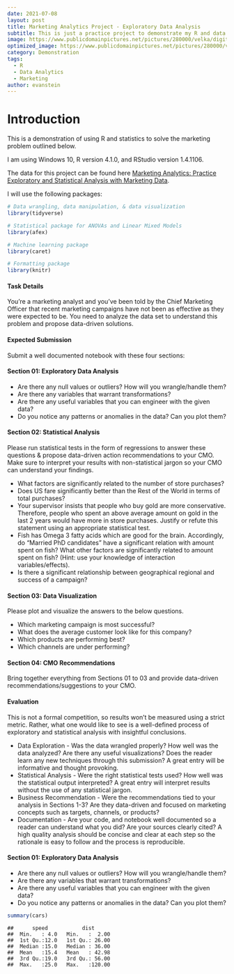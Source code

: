 ```yaml
---
date: 2021-07-08
layout: post
title: Marketing Analytics Project - Exploratory Data Analysis
subtitle: This is just a practice project to demonstrate my R and data science skills.
image: https://www.publicdomainpictures.net/pictures/280000/velka/digital-marketing.jpg
optimized_image: https://www.publicdomainpictures.net/pictures/280000/velka/digital-marketing.jpg
category: Demonstration
tags:
  - R
  - Data Analytics
  - Marketing
author: evanstein
---
```


# Introduction

This is a demonstration of using R and statistics to solve the marketing
problem outlined below.

I am using Windows 10, R version 4.1.0, and RStudio version 1.4.1106.

The data for this project can be found here [Marketing Analytics:
Practice Exploratory and Statistical Analysis with Marketing
Data](https://www.kaggle.com/jackdaoud/marketing-data).

I will use the following packages:

``` r
# Data wrangling, data manipulation, & data visualization
library(tidyverse)

# Statistical package for ANOVAs and Linear Mixed Models
library(afex)

# Machine learning package
library(caret)

# Formatting package
library(knitr)
```

#### Task Details

You’re a marketing analyst and you’ve been told by the Chief Marketing
Officer that recent marketing campaigns have not been as effective as
they were expected to be. You need to analyze the data set to understand
this problem and propose data-driven solutions.

#### Expected Submission

Submit a well documented notebook with these four sections:

#### Section 01: Exploratory Data Analysis

-   Are there any null values or outliers? How will you wrangle/handle
    them?
-   Are there any variables that warrant transformations?
-   Are there any useful variables that you can engineer with the given
    data?
-   Do you notice any patterns or anomalies in the data? Can you plot
    them?

#### Section 02: Statistical Analysis

Please run statistical tests in the form of regressions to answer these
questions & propose data-driven action recommendations to your CMO. Make
sure to interpret your results with non-statistical jargon so your CMO
can understand your findings.

-   What factors are significantly related to the number of store
    purchases?
-   Does US fare significantly better than the Rest of the World in
    terms of total purchases?
-   Your supervisor insists that people who buy gold are more
    conservative. Therefore, people who spent an above average amount on
    gold in the last 2 years would have more in store purchases. Justify
    or refute this statement using an appropriate statistical test.
-   Fish has Omega 3 fatty acids which are good for the brain.
    Accordingly, do “Married PhD candidates” have a significant relation
    with amount spent on fish? What other factors are significantly
    related to amount spent on fish? (Hint: use your knowledge of
    interaction variables/effects).
-   Is there a significant relationship between geographical regional
    and success of a campaign?

#### Section 03: Data Visualization

Please plot and visualize the answers to the below questions.

-   Which marketing campaign is most successful?
-   What does the average customer look like for this company?
-   Which products are performing best?
-   Which channels are under performing?

#### Section 04: CMO Recommendations

Bring together everything from Sections 01 to 03 and provide data-driven
recommendations/suggestions to your CMO.

#### Evaluation

This is not a formal competition, so results won’t be measured using a
strict metric. Rather, what one would like to see is a well-defined
process of exploratory and statistical analysis with insightful
conclusions.

-   Data Exploration - Was the data wrangled properly? How well was the
    data analyzed? Are there any useful visualizations? Does the reader
    learn any new techniques through this submission? A great entry will
    be informative and thought provoking.
-   Statistical Analysis - Were the right statistical tests used? How
    well was the statistical output interpreted? A great entry will
    interpret results without the use of any statistical jargon.
-   Business Recommendation - Were the recommendations tied to your
    analysis in Sections 1-3? Are they data-driven and focused on
    marketing concepts such as targets, channels, or products?
-   Documentation - Are your code, and notebook well documented so a
    reader can understand what you did? Are your sources clearly cited?
    A high quality analysis should be concise and clear at each step so
    the rationale is easy to follow and the process is reproducible.

#### Section 01: Exploratory Data Analysis

-   Are there any null values or outliers? How will you wrangle/handle
    them?
-   Are there any variables that warrant transformations?
-   Are there any useful variables that you can engineer with the given
    data?
-   Do you notice any patterns or anomalies in the data? Can you plot
    them?

``` r
summary(cars)
```

    ##      speed           dist       
    ##  Min.   : 4.0   Min.   :  2.00  
    ##  1st Qu.:12.0   1st Qu.: 26.00  
    ##  Median :15.0   Median : 36.00  
    ##  Mean   :15.4   Mean   : 42.98  
    ##  3rd Qu.:19.0   3rd Qu.: 56.00  
    ##  Max.   :25.0   Max.   :120.00
